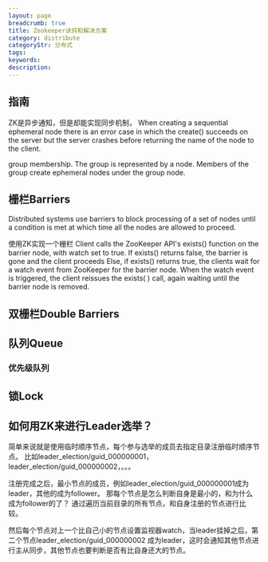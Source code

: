 ```yaml
---
layout: page
breadcrumb: true
title: Zookeeper诀窍和解决方案
category: distribute
categoryStr: 分布式
tags:
keywords:
description:
---
```


## 指南
ZK是异步通知，但是却能实现同步机制，
When creating a sequential ephemeral node there is an error case in which the create() succeeds on the server but the server crashes before returning the name of the node to the client.

group membership. The group is represented by a node. Members of the group create ephemeral nodes under the group node.

## 栅栏Barriers

Distributed systems use barriers to block processing of a set of nodes until a condition is met at which time all the nodes are allowed to proceed.

使用ZK实现一个栅栏
Client calls the ZooKeeper API's exists() function on the barrier node, with watch set to true.
If exists() returns false, the barrier is gone and the client proceeds
Else, if exists() returns true, the clients wait for a watch event from ZooKeeper for the barrier node.
When the watch event is triggered, the client reissues the exists( ) call, again waiting until the barrier node is removed.

## 双栅栏Double Barriers

## 队列Queue
### 优先级队列

## 锁Lock

## 如何用ZK来进行Leader选举？
简单来说就是使用临时顺序节点，每个参与选举的成员去指定目录注册临时顺序节点。
比如leader_election/guid_000000001，leader_election/guid_000000002，。。。

注册完成之后，最小节点的成员，例如leader_election/guid_000000001成为leader，其他的成为follower。
那每个节点是怎么判断自身是最小的，和为什么成为follower的了？
通过遍历当前目录的所有节点，和自身注册的节点进行比较。

然后每个节点对上一个比自己小的节点设置监视器watch，当leader挂掉之后，第二个节点leader_election/guid_000000002
成为leader，这时会通知其他节点进行主从同步，其他节点也要判断是否有比自身还大的节点。

